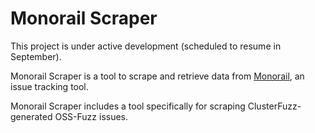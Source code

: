 # Monorail Scraper

This project is under active development (scheduled to resume in September).

Monorail Scraper is a tool to scrape and retrieve data from 
[Monorail](https://bugs.chromium.org/p/monorail/adminIntro), an 
issue tracking tool.

Monorail Scraper includes a tool specifically for scraping 
ClusterFuzz-generated OSS-Fuzz issues.
